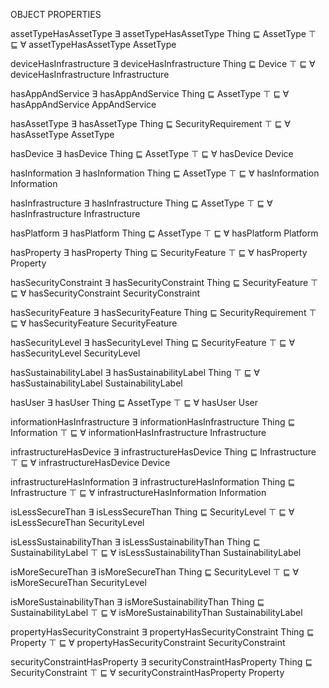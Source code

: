 
OBJECT PROPERTIES


assetTypeHasAssetType
∃ assetTypeHasAssetType Thing ⊑ AssetType
⊤ ⊑ ∀ assetTypeHasAssetType AssetType

deviceHasInfrastructure
∃ deviceHasInfrastructure Thing ⊑ Device
⊤ ⊑ ∀ deviceHasInfrastructure Infrastructure

hasAppAndService
∃ hasAppAndService Thing ⊑ AssetType
⊤ ⊑ ∀ hasAppAndService AppAndService

hasAssetType
∃ hasAssetType Thing ⊑ SecurityRequirement
⊤ ⊑ ∀ hasAssetType AssetType

hasDevice
∃ hasDevice Thing ⊑ AssetType
⊤ ⊑ ∀ hasDevice Device

hasInformation
∃ hasInformation Thing ⊑ AssetType
⊤ ⊑ ∀ hasInformation Information

hasInfrastructure
∃ hasInfrastructure Thing ⊑ AssetType
⊤ ⊑ ∀ hasInfrastructure Infrastructure

hasPlatform
∃ hasPlatform Thing ⊑ AssetType
⊤ ⊑ ∀ hasPlatform Platform

hasProperty
∃ hasProperty Thing ⊑ SecurityFeature
⊤ ⊑ ∀ hasProperty Property

hasSecurityConstraint
∃ hasSecurityConstraint Thing ⊑ SecurityFeature
⊤ ⊑ ∀ hasSecurityConstraint SecurityConstraint

hasSecurityFeature
∃ hasSecurityFeature Thing ⊑ SecurityRequirement
⊤ ⊑ ∀ hasSecurityFeature SecurityFeature

hasSecurityLevel
∃ hasSecurityLevel Thing ⊑ SecurityFeature
⊤ ⊑ ∀ hasSecurityLevel SecurityLevel

hasSustainabilityLabel
∃ hasSustainabilityLabel Thing
⊤ ⊑ ∀ hasSustainabilityLabel SustainabilityLabel

hasUser
∃ hasUser Thing ⊑ AssetType
⊤ ⊑ ∀ hasUser User

informationHasInfrastructure
∃ informationHasInfrastructure Thing ⊑ Information
⊤ ⊑ ∀ informationHasInfrastructure Infrastructure

infrastructureHasDevice
∃ infrastructureHasDevice Thing ⊑ Infrastructure
⊤ ⊑ ∀ infrastructureHasDevice Device

infrastructureHasInformation
∃ infrastructureHasInformation Thing ⊑ Infrastructure
⊤ ⊑ ∀ infrastructureHasInformation Information

isLessSecureThan
∃ isLessSecureThan Thing ⊑ SecurityLevel
⊤ ⊑ ∀ isLessSecureThan SecurityLevel

isLessSustainabilityThan
∃ isLessSustainabilityThan Thing ⊑ SustainabilityLabel
⊤ ⊑ ∀ isLessSustainabilityThan SustainabilityLabel

isMoreSecureThan
∃ isMoreSecureThan Thing ⊑ SecurityLevel
⊤ ⊑ ∀ isMoreSecureThan SecurityLevel

isMoreSustainabilityThan
∃ isMoreSustainabilityThan Thing ⊑ SustainabilityLabel
⊤ ⊑ ∀ isMoreSustainabilityThan SustainabilityLabel

propertyHasSecurityConstraint
∃ propertyHasSecurityConstraint Thing ⊑ Property
⊤ ⊑ ∀ propertyHasSecurityConstraint SecurityConstraint

securityConstraintHasProperty
∃ securityConstraintHasProperty Thing ⊑ SecurityConstraint
⊤ ⊑ ∀ securityConstraintHasProperty Property
